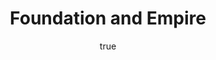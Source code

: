 ---
title: "Foundation and Empire"
bookCover: "/assets/book-covers/foundation-and-empire.jpg"
slug: "foundation-and-empire"
bookAuthor: "Isaac Asimov"
rating: 10
done: false
amazonLink: ""
author:
  name: Rico Trebeljahr
  picture: "/assets/blog/profile.jpeg"
---